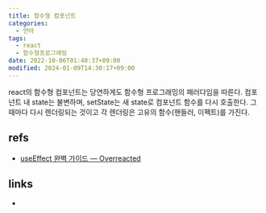 ```yaml
---
title: 함수형 컴포넌트
categories:
  - 언어
tags:
  - react
  - 함수형프로그래밍
date: 2022-10-06T01:40:37+09:00
modified: 2024-01-09T14:30:17+09:00
---
```

react의 함수형 컴포넌트는 당연하게도 함수형 프로그래밍의 패러다임을 따른다.  컴포넌트 내 state는 불변하며, setState는 새 state로 컴포넌트 함수를 다시 호출한다. 그때마다 다시 렌더링되는 것이고 각 렌더링은 고유의 함수(핸들러, 이펙트)를 가진다.


## refs
- [useEffect 완벽 가이드 — Overreacted](https://overreacted.io/ko/a-complete-guide-to-useeffect/)


## links
- 
